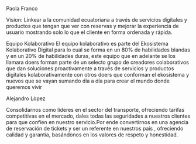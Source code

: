 ﻿
Paola Franco

Vision:
Linkear a la comunidad ecuatoriana a través de servicios digitales y productos que tengan que ver con reservas y mejorar la experiencia de usuario mostrando solo lo que el cliente en forma ordenada y rápida.

Equipo Kolaborativo
El equipo kolaborativo es parte del Ekosistema Kolaborativo Digital para lo cual se forma en un 80% de habilidades blandas y en un 20% de habilidades duras, este equipo que en adelante se los llamara doers forman parte de un selecto grupo de creadores colaborativos que dan soluciones proactivamente a través de servicios y productos digitales kolaborativamente con otros doers que conforman el ekosistema y nuevos que se vayan sumando día a día para crear el mundo donde queremos vivir

Alejandro Lòpez

Consolidarnos como líderes en el sector del transporte, ofreciendo tarifas competitivas en el mercado, dales todas las seguridades a nuestros clientes para que confíen en nuestro servicio.Por ende convertirnos en una agencia de reservación de tickets y ser un referente en nuestros país , ofreciendo calidad y garantía, basándonos en los valores de respeto y honestidad.
